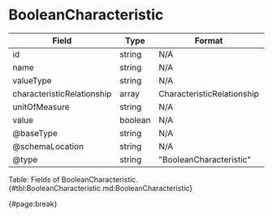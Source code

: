 <!--
    ATTENTION: This file was generated via gradle!
               Do NOT manually edit this file! Any such changes will be overwritten!
-->

# BooleanCharacteristic

| Field | Type | Format | Required |
| ------- | ------- | ------- | --- |
| id | string | N/A | No |
| name | string | N/A | No |
| valueType | string | N/A | No |
| characteristicRelationship | array | CharacteristicRelationship | No |
| unitOfMeasure | string | N/A | No |
| value | boolean | N/A | No |
| @baseType | string | N/A | No |
| @schemaLocation | string | N/A | No |
| @type | string | "BooleanCharacteristic" | Yes |

Table: Fields of BooleanCharacteristic. {#tbl:BooleanCharacteristic.md:BooleanCharacteristic}

{#page:break}
